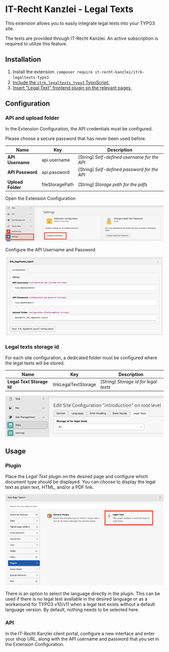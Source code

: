 # IT-Recht Kanzlei - Legal Texts

This extension allows you to easily integrate legal texts into your TYPO3 site.

The texts are provided through IT-Recht Kanzlei. An active subscription is required to utilize this feature.

## Installation

1. Install the extension. ```composer require it-recht-kanzlei/itrk-legaltexts-typo3```
2. [Include the `itrk_legaltexts_typo3` TypoScript.](Resources/Private/Documentation/typoscript.png)
3. [Insert "Legal Text" frontend plugin on the relevant pages.](Resources/Private/Documentation/typoscript.png)

## Configuration

### API and upload folder

In the Extension Configuration, the API credentials must be configured.

Please choose a secure password that has never been used before.

| Name              | Key             | Description                                  |
|-------------------|-----------------|----------------------------------------------|
| **API Username**  | api.username    | [String] _Self-defined username for the API_ |
| **API Password**  | api.password    | [String] _Self-defined password for the API_ |
| **Upload Folder** | fileStoragePath | [String] _Storage path for the pdfs_         |

Open the Extension Configuration

![Screenshot of the Extension Configuration](Resources/Private/Documentation/extensionConfiguration1.png)

Configure the API Username and Password

![Screenshot of the Extension Configuration](Resources/Private/Documentation/extensionConfiguration2.png)

### Legal texts storage id

For each site configuration, a dedicated folder must be configured where the legal texts will be stored.

| Name                       | Key                  | Description                           |
|----------------------------|----------------------|---------------------------------------|
| **Legal Text Storage Id**  | itrkLegalTextStorage | [String] _Storage id for legal texts_ |

![Screenshot of the Site Configuration](Resources/Private/Documentation/siteConfiguration.png)

## Usage

### Plugin

Place the *Legal Text* plugin on the desired page and configure which document type should be displayed. You can
choose to display the legal text as plain text, HTML, and/or a PDF link.

![Screenshot of plugin selection](Resources/Private/Documentation/plugin.png)

There is an option to select the language directly in the plugin. This can be used if there is no legal text available
in the desired language or as a workaround for TYPO3 v10/v11 when a legal text exists without a default language version.
By default, nothing needs to be selected here.

### API

In the IT-Recht Kanzlei client portal, configure a new interface and enter your shop URL, along with the API username and
password that you set in the Extension Configuration.

